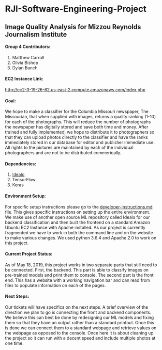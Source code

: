# RJI-Software-Engineering-Project
Image Quality Analysis for Mizzou Reynolds Journalism Institute
---
#### Group 4 Contributors:
1.  Matthew Carroll
2.  Olivia Bishop
3.  Dylan Bunch

#### EC2 Instance Link:
http://ec2-3-19-26-62.us-east-2.compute.amazonaws.com/index.php

#### Goal:
We hope to make a classifier for the Columbia Missouri newspaper, The Missourian, that when supplied with images, returns a quality ranking (1-10) for each of the photographs. This will reduce the number of photographs the newspaper has digitally stored and save both time and money. After trained and fully implemented, we hope to distribute it to photographers so that they can upload photos directly to the classifier and have the ranks immediately stored in our database for editor and publisher immediate use. All rights to the pictures are maintained by each of the individual photographers and are not to be distributed commerically. 

#### Dependencies:
1. [Idealo](https://github.com/idealo/image-quality-assessment)
2. TensorFlow
3. Keras

#### Environment Setup:
For specific setup instructions please go to the [developer-instructions.md](https://github.com/MJC598/RJI-Software-Engineering-Project/blob/master/developer-instructions.md) file. This gives specific instructions on setting up the entire environment. We make use of another open source ML repository called Idealo for our backend classification and then built the frontend on a standard Amazon Ubuntu EC2 Instance with Apache installed. As our project is currently fragmented we have to work in both the command line and on the website to make various changes. We used python 3.6.4 and Apache 2.0 to work on this project.

#### Current Project Status:
As of May 18, 2019, this project works in two separate parts that still need to be connected. First, the backend. This part is able to classify images on pre-trained models and print them to console. The second part is the front end. This has a website with a working navigation bar and can read from files to populate information on each of the pages. 

#### Next Steps:
Our tickets will have specifics on the next steps. A brief overview of the direction we plan to go is connecting the front and backend components. We believe this can best be done by redesigning our ML models and fixing them so that they have an output rather than a standard printout. Once this is done we can connect them to a standard webpage and retrieve values on the webpage as opposed to the console. Once here it is about cleaning up the project so it can run with a decent speed and include multiple photos at one time.   

